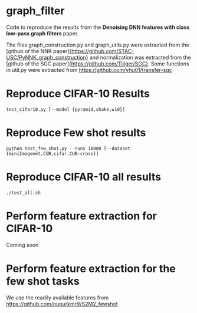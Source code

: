 # graph_filter

Code to reproduce the results from the **Denoising DNN features with class low-pass graph filters** paper. 

The files graph_construction.py and graph_utils.py were extracted from the [github of the NNK paper]{https://github.com/STAC-USC/PyNNK_graph_construction} and normalization was extracted from the [github of the SGC paper]{https://github.com/Tiiiger/SGC}. Some functions in util.py were extracted from https://github.com/yhu01/transfer-sgc 


# Reproduce CIFAR-10 Results

```
test_cifar10.py [--model {pyramid,shake,w10}]
```

# Reproduce Few shot results

```
python test_few_shot.py --runs 10000 [--dataset {miniImagenet,CUB,cifar,CUB-cross}]
```
# Reproduce CIFAR-10 all results

```
./test_all.sh
```



# Perform feature extraction for CIFAR-10

Coming soon

# Perform feature extraction for the few shot tasks

We use the readily available features from https://github.com/nupurkmr9/S2M2_fewshot